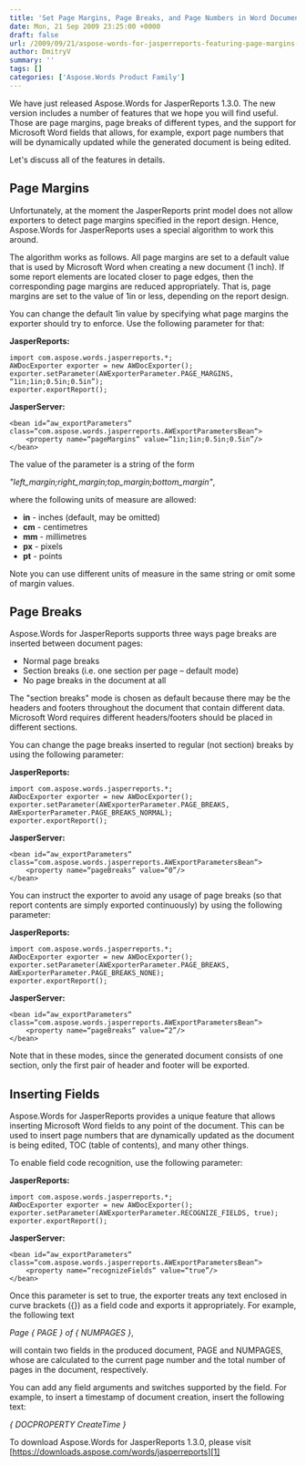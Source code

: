 ```yaml
---
title: 'Set Page Margins, Page Breaks, and Page Numbers in Word Documents in JasperReports'
date: Mon, 21 Sep 2009 23:25:00 +0000
draft: false
url: /2009/09/21/aspose-words-for-jasperreports-featuring-page-margins-page-breaks-page-numbers-and-more/
author: DmitryV
summary: ''
tags: []
categories: ['Aspose.Words Product Family']
---
```


We have just released Aspose.Words for JasperReports 1.3.0. The new version includes a number of features that we hope you will find useful. Those are page margins, page breaks of different types, and the support for Microsoft Word fields that allows, for example, export page numbers that will be dynamically updated while the generated document is being edited.

Let's discuss all of the features in details.

## Page Margins

Unfortunately, at the moment the JasperReports print model does not allow exporters to detect page margins specified in the report design. Hence, Aspose.Words for JasperReports uses a special algorithm to work this around.

The algorithm works as follows. All page margins are set to a default value that is used by Microsoft Word when creating a new document (1 inch). If some report elements are located closer to page edges, then the corresponding page margins are reduced appropriately. That is, page margins are set to the value of 1in or less, depending on the report design.

You can change the default 1in value by specifying what page margins the exporter should try to enforce. Use the following parameter for that:

**JasperReports:**

```
import com.aspose.words.jasperreports.*;
AWDocExporter exporter = new AWDocExporter();
exporter.setParameter(AWExporterParameter.PAGE_MARGINS, “1in;1in;0.5in;0.5in”);
exporter.exportReport();
```

**JasperServer:**

```
<bean id=“aw_exportParameters“ class=“com.aspose.words.jasperreports.AWExportParametersBean“>
    <property name=“pageMargins“ value=“1in;1in;0.5in;0.5in”/>
</bean>
```

The value of the parameter is a string of the form

_"left\_margin;right\_margin;top\_margin;bottom\_margin"_,

where the following units of measure are allowed:

*   **in** - inches (default, may be omitted)
*   **cm** - centimetres
*   **mm** - millimetres
*   **px** - pixels
*   **pt** - points

Note you can use different units of measure in the same string or omit some of margin values.

## Page Breaks

Aspose.Words for JasperReports supports three ways page breaks are inserted between document pages:

*   Normal page breaks
*   Section breaks (i.e. one section per page – default mode)
*   No page breaks in the document at all

The "section breaks" mode is chosen as default because there may be the headers and footers throughout the document that contain different data. Microsoft Word requires different headers/footers should be placed in different sections.

You can change the page breaks inserted to regular (not section) breaks by using the following parameter:

**JasperReports:**

```
import com.aspose.words.jasperreports.*;
AWDocExporter exporter = new AWDocExporter();
exporter.setParameter(AWExporterParameter.PAGE_BREAKS, AWExporterParameter.PAGE_BREAKS_NORMAL);
exporter.exportReport();
```

**JasperServer:**

```
<bean id=“aw_exportParameters“ class=“com.aspose.words.jasperreports.AWExportParametersBean“>
    <property name=“pageBreaks“ value=“0”/>
</bean>
```

You can instruct the exporter to avoid any usage of page breaks (so that report contents are simply exported continuously) by using the following parameter:

**JasperReports:**

```
import com.aspose.words.jasperreports.*;
AWDocExporter exporter = new AWDocExporter();
exporter.setParameter(AWExporterParameter.PAGE_BREAKS, AWExporterParameter.PAGE_BREAKS_NONE);
exporter.exportReport();
```

**JasperServer:**

```
<bean id=“aw_exportParameters“ class=“com.aspose.words.jasperreports.AWExportParametersBean“>
    <property name=“pageBreaks“ value=“2”/>
</bean>
```

Note that in these modes, since the generated document consists of one section, only the first pair of header and footer will be exported.

## Inserting Fields

Aspose.Words for JasperReports provides a unique feature that allows inserting Microsoft Word fields to any point of the document. This can be used to insert page numbers that are dynamically updated as the document is being edited, TOC (table of contents), and many other things.

To enable field code recognition, use the following parameter:

**JasperReports:**

```
import com.aspose.words.jasperreports.*;
AWDocExporter exporter = new AWDocExporter();
exporter.setParameter(AWExporterParameter.RECOGNIZE_FIELDS, true);
exporter.exportReport();
```

**JasperServer:**

```
<bean id=“aw_exportParameters“ class=“com.aspose.words.jasperreports.AWExportParametersBean“>
    <property name=“recognizeFields“ value=“true”/>
</bean>
```

Once this parameter is set to true, the exporter treats any text enclosed in curve brackets ({}) as a field code and exports it appropriately. For example, the following text

_Page { PAGE } of { NUMPAGES }_,

will contain two fields in the produced document, PAGE and NUMPAGES, whose are calculated to the current page number and the total number of pages in the document, respectively.

You can add any field arguments and switches supported by the field. For example, to insert a timestamp of document creation, insert the following text:

_{ DOCPROPERTY CreateTime }_

To download Aspose.Words for JasperReports 1.3.0, please visit [https://downloads.aspose.com/words/jasperreports][1]




[1]: https://downloads.aspose.com/words/jasperreports




